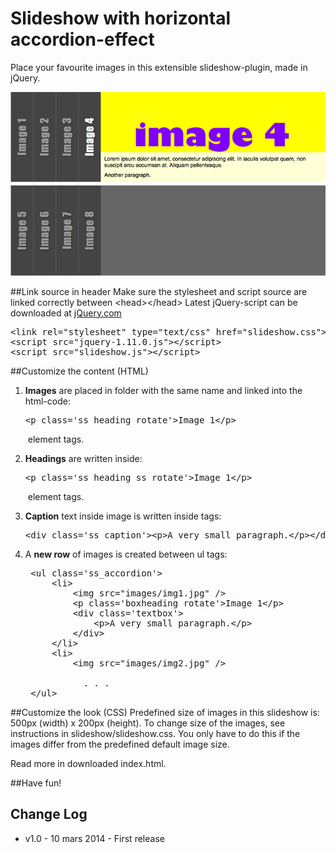 Slideshow with horizontal accordion-effect
===

Place your favourite images in this extensible slideshow-plugin, made in jQuery.

<img src="slideshow.jpg" />

##Link source in header
Make sure the stylesheet and script source are linked correctly between &lt;head>&lt;/head>
Latest jQuery-script can be downloaded at <a href="http://jquery.com">jQuery.com</a>

<pre>
&lt;link rel="stylesheet" type="text/css" href="slideshow.css">
&lt;script src="jquery-1.11.0.js">&lt;/script>
&lt;script src="slideshow.js">&lt;/script>
</pre>
		
##Customize the content (HTML)

1. **Images** are placed in folder with the same name and linked into the html-code:
	<pre>&lt;p&nbsp;class='ss_heading&nbsp;rotate'>Image&nbsp;1&lt;/p></pre> &nbsp;element tags.

2. **Headings** are written inside:
	<pre>&lt;p class='ss_heading ss_rotate'>Image 1&lt;/p></pre> &nbsp;element tags.
3. **Caption** text inside image is written inside tags: 
	<pre>&lt;div&nbsp;class='ss_caption'>&lt;p>A&nbsp;very&nbsp;small&nbsp;paragraph.&lt;/p>&lt;/div></pre>

4. A **new row** of images is created between ul tags: 
	<pre>
	&lt;ul&nbsp;class='ss_accordion'>
  		&lt;li>
    		&lt;img src="images/img1.jpg" />
   			&lt;p class='boxheading rotate'>Image 1&lt;/p>
    		&lt;div class='textbox'>
      			&lt;p>A very small paragraph.&lt;/p>
    		&lt;/div>
  		&lt;/li>
  		&lt;li>
    		&lt;img src="images/img2.jpg" /><br />
    		  . . .
	&lt;/ul>
</pre>

##Customize the look (CSS)
Predefined size of images in this slideshow is: 500px (width) x 200px (height).
To change size of the images, see instructions in slideshow/slideshow.css. You only have to do this if the images differ from the predefined default image size.

Read more in downloaded index.html.

##Have fun!

Change Log
---
* v1.0    - 10 mars 2014 - First release
